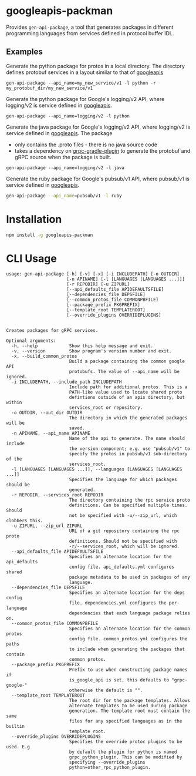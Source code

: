 # googleapis-packman

Provides `gen-api-package`, a tool that generates packages in different
programming languages from services defined in protocol buffer IDL.


## Examples

Generate the python package for protos in a local directory.  The directory
defines protobuf services in a layout similar to that of
[googleapis](https://github.com/google/googleapis)


```
gen-api-package --api_name=my_new_service/v1 -l python -r my_protobuf_dir/my_new_service/v1
```

Generate the python package for Google's logging/v2 API, where logging/v2 is
service defined in [googleapis](https://github.com/google/googleapis).


```
gen-api-package --api_name=logging/v2 -l python
```


Generate the java package for Google's logging/v2 API, where logging/v2 is
service defined in [googleapis](https://github.com/google/googleapis). The package

- only contains the .proto files - there is no java source code
- takes a dependency on [grpc-gradle-plugin](https://github.com/google/protobuf-gradle-plugin) to generate the protobuf and gRPC source when the package is built.


```
gen-api-package --api_name=logging/v2 -l java
```

Generate the ruby package for Google's pubsub/v1 API, where pubsub/v1 is
service defined in [googleapis](https://github.com/google/googleapis).


```sh
gen-api-package --api_name=pubsub/v1 -l ruby
```


# Installation

```sh
npm install -g googleapis-packman
```

# CLI Usage
```
usage: gen-api-package [-h] [-v] [-x] [-i INCLUDEPATH] [-o OUTDIR]
                       [-n APINAME] [-l [LANGUAGES [LANGUAGES ...]]]
                       [-r REPODIR] [-u ZIPURL]
                       [--api_defaults_file APIDEFAULTSFILE]
                       [--dependencies_file DEPSFILE]
                       [--common_protos_file COMMONPBFILE]
                       [--package_prefix PKGPREFIX]
                       [--template_root TEMPLATEROOT]
                       [--override_plugins OVERRIDEPLUGINS]


Creates packages for gRPC services.

Optional arguments:
  -h, --help            Show this help message and exit.
  -v, --version         Show program's version number and exit.
  -x, --build_common_protos
                        Build a package containing the common google API
                        protobufs. The value of --api_name will be ignored.
  -i INCLUDEPATH, --include_path INCLUDEPATH
                        Include path for additional protos. This is a
                        PATH-like value used to locate shared proto
                        defintions outside of an apis directory, but within
                        services_root or repository.
  -o OUTDIR, --out_dir OUTDIR
                        The directory in which the generated packages will be
                        saved.
  -n APINAME, --api_name APINAME
                        Name of the api to generate. The name should include
                        the version component; e.g. use "pubsub/v1" to
                        specify the protos in pubsub/v1 sub-directory of the
                        services_root.
  -l [LANGUAGES [LANGUAGES ...]], --languages [LANGUAGES [LANGUAGES ...]]
                        Specifies the language for which packages should be
                        generated.
  -r REPODIR, --services_root REPODIR
                        The directory containing the rpc service proto
                        definitions. Can be specified multiple times. Should
                        not be specified with -u/--zip_url, which clobbers this.
  -u ZIPURL, --zip_url ZIPURL
                        URL of a git repository containing the rpc proto
                        definitions. Should not be specified with
                        -r/--services_root, which will be ignored.
  --api_defaults_file APIDEFAULTSFILE
                        Specifies an alternate location for the api_defaults
                        config file. api_defaults.yml configures shared
                        package metadata to be used in packages of any
                        language.
  --dependencies_file DEPSFILE
                        Specifies an alternate location for the deps config
                        file. dependencies.yml configures the per-language
                        dependencies that each language package relies on.
  --common_protos_file COMMONPBFILE
                        Specifies an alternate location for the common protos
                        config file. common_protos.yml configures the paths
                        to include when generating the packages that contain
                        common protos.
  --package_prefix PKGPREFIX
                        Prefix to use when constructing package names if
                        is_google_api is set, this defaults to "grpc-google-"
                        otherwise the default is "".
  --template_root TEMPLATEROOT
                        The root dir for the package templates. Allows
                        alternate templates to be used during package
                        generation. The template root must contain the same
                        files for any specified languages as in the builtin
                        template root.
  --override_plugins OVERRIDEPLUGINS
                        Specifies the override protoc plugins to be used. E.g
                        by default the plugin for python is named
                        grpc_python_plugin. This can be modified by
                        specifying --override_plugins
                        python=other_rpc_python_plugin.
```
